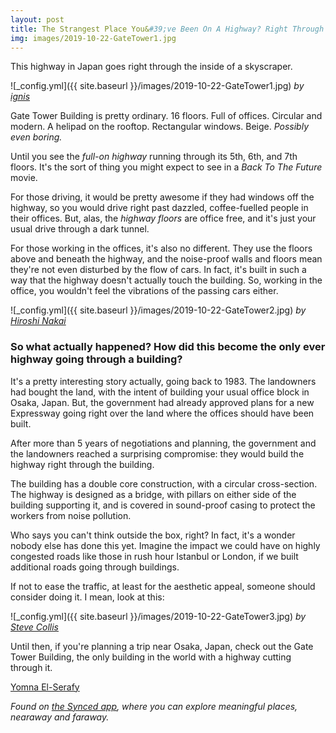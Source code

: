 ```yaml
---
layout: post
title: The Strangest Place You&#39;ve Been On A Highway? Right Through The Inside Of A Building
img: images/2019-10-22-GateTower1.jpg
---
```


This highway in Japan goes right through the inside of a skyscraper.

![_config.yml]({{ site.baseurl }}/images/2019-10-22-GateTower1.jpg)
*by [ignis](https://commons.wikimedia.org/wiki/User:Ignis)*

Gate Tower Building is pretty ordinary. 16 floors. Full of offices. Circular and modern. A helipad on the rooftop. Rectangular windows. Beige. _Possibly even boring._

Until you see the _full-on highway_ running through its 5th, 6th, and 7th floors. It&#39;s the sort of thing you might expect to see in a _Back To The Future_ movie.

For those driving, it would be pretty awesome if they had windows off the highway, so you would drive right past dazzled, coffee-fuelled people in their offices. But, alas, the _highway floors_ are office free, and it&#39;s just your usual drive through a dark tunnel.

For those working in the offices, it&#39;s also no different. They use the floors above and beneath the highway, and the noise-proof walls and floors mean they&#39;re not even disturbed by the flow of cars. In fact, it&#39;s built in such a way that the highway doesn&#39;t actually touch the building. So, working in the office, you wouldn&#39;t feel the vibrations of the passing cars either.
 
![_config.yml]({{ site.baseurl }}/images/2019-10-22-GateTower2.jpg)
*by [Hiroshi Nakai](https://www.flickr.com/people/39088099@N04)*

### **So what actually happened? How did this become the only ever highway going through a building?**

It&#39;s a pretty interesting story actually, going back to 1983. The landowners had bought the land, with the intent of building your usual office block in Osaka, Japan. But, the government had already approved plans for a new Expressway going right over the land where the offices should have been built.

After more than 5 years of negotiations and planning, the government and the landowners reached a surprising compromise: they would build the highway right through the building.

The building has a double core construction, with a circular cross-section. The highway is designed as a bridge, with pillars on either side of the building supporting it, and is covered in sound-proof casing to protect the workers from noise pollution.

Who says you can&#39;t think outside the box, right? In fact, it&#39;s a wonder nobody else has done this yet. Imagine the impact we could have on highly congested roads like those in rush hour Istanbul or London, if we built additional roads going through buildings.

If not to ease the traffic, at least for the aesthetic appeal, someone should consider doing it. I mean, look at this:

![_config.yml]({{ site.baseurl }}/images/2019-10-22-GateTower3.jpg)
*by [Steve Collis](https://www.flickr.com/people/44259454@N00)*

Until then, if you&#39;re planning a trip near Osaka, Japan, check out the Gate Tower Building, the only building in the world with a highway cutting through it.

[Yomna El-Serafy](https://medium.com/u/cfdf8602e700)

_Found on [the Synced app](http://onelink.to/8ttzr9), where you can explore meaningful places, nearaway and faraway._

